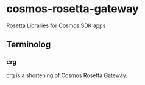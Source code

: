 # cosmos-rosetta-gateway
Rosetta Libraries for Cosmos SDK apps

## Terminolog
### crg
crg is a shortening of Cosmos Rosetta Gateway.
